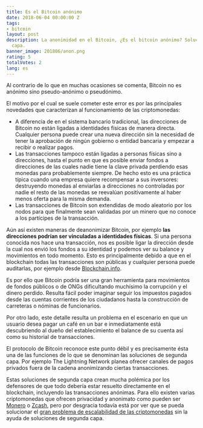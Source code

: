 ```yaml
---
title: Es el Bitcoin anónimo
date: 2018-06-04 00:00:00 Z
tags:
- bitcoin
layout: post
description: La anonimidad en el Bitcoin, ¿Es el bitcoin anónimo? Soluciones de segunda
  capa.
banner_image: 201806/anon.png
rating: 5
totalVotes: 2
lang: es
---
```


Al contrario de lo que en muchas ocasiones se comenta, Bitcoin no es anónimo sino pseudo-anónimo o pseudónimo.

<!--more-->

El motivo por el cual se suele cometer este error es por las principales novedades que caracterizan al funcionamiento de las criptomonedas:

- A diferencia de en el sistema bancario tradicional, las direcciones de Bitcoin no están ligadas a identidades físicas de manera directa. Cualquier persona puede crear una nueva dirección sin la necesidad de tener la aprobación de ningún gobierno o entidad bancaria y empezar a recibir o realizar pagos.
- Las transacciones tampoco están ligadas a personas físicas sino a direcciones, hasta el punto en que es posible enviar fondos a direcciones de las cuales nadie tiene la clave privada perdiendo esas monedas para probablemente siempre. De hecho esto es una práctica típica cuando una empresa quiere recompensar a sus inversores: destruyendo monedas al enviarlas a direcciones no controladas por nadie el resto de las monedas se reevalúan positivamente al haber menos oferta para la misma demanda.
- Las transacciones de Bitcoin son extendidas de modo aleatorio por los nodos para que finalmente sean validadas por un minero que no conoce a los partícipes de la transacción.

Aún así existen maneras de deanonimizar Bitcoin, por ejemplo **las direcciones podrían ser vinculadas a identidades físicas**. Si una persona conocida nos hace una transacción, nos es posible ligar la dirección desde la cual nos envió los fondos a su identidad y podemos ver su balance y movimientos en todo momento. Esto es principalmente debido a que en el blockchain todas las transacciones son públicas y cualquier persona puede auditarlas, por ejemplo desde <a rel="nofollow" href="https://blockchain.info">Blockchain.info</a>.

Es por ello que Bitcoin podría ser una gran herramienta para movimientos de fondos públicos o de ONGs dificultando muchísimo la corrupción y el dinero perdido. Resulta fácil poder imaginar seguir los impuestos pagados desde las cuentas corrientes de los ciudadanos hasta la construcción de carreteras o nóminas de funcionarios.

Por otro lado, este detalle resulta un problema en el escenario en que un usuario desea pagar un café en un bar e inmediatamente está descubriendo al dueño del establecimiento el balance de su cuenta así como su historial de transacciones.

El protocolo de Bitcoin reconoce este punto débil y es precisamente ésta una de las funciones de lo que se denominan las soluciones de segunda capa. Por ejemplo The Lightning Network planea ofrecer canales de pagos privados fuera de la cadena anonimizando ciertas transacciones.

Estas soluciones de segunda capa crean mucha polémica por los defensores de que todo debería estar resuelto directamente en el blockchain, incluyendo las transacciones anónimas. Para ello existen varias criptomonedas que ofrecen privacidad y anonimato como pueden ser [Monero](/que-es-monero) o [Zcash](/que-es-zcash), pero por desgracia todavía está por ver que se pueda solucionar el [gran problema de escalabilidad de las criptomonedas](/problema-escalabilidad/) sin la ayuda de soluciones de segunda capa.
